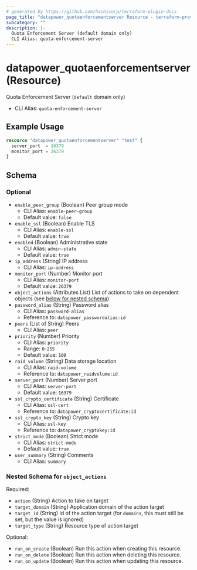 ```yaml
---
# generated by https://github.com/hashicorp/terraform-plugin-docs
page_title: "datapower_quotaenforcementserver Resource - terraform-provider-datapower"
subcategory: ""
description: |-
  Quota Enforcement Server (default domain only)
  CLI Alias: quota-enforcement-server
---
```


# datapower_quotaenforcementserver (Resource)

Quota Enforcement Server (`default` domain only)
  - CLI Alias: `quota-enforcement-server`

## Example Usage

```terraform
resource "datapower_quotaenforcementserver" "test" {
  server_port  = 16379
  monitor_port = 26379
}
```

<!-- schema generated by tfplugindocs -->
## Schema

### Optional

- `enable_peer_group` (Boolean) Peer group mode
  - CLI Alias: `enable-peer-group`
  - Default value: `false`
- `enable_ssl` (Boolean) Enable TLS
  - CLI Alias: `enable-ssl`
  - Default value: `true`
- `enabled` (Boolean) Administrative state
  - CLI Alias: `admin-state`
  - Default value: `true`
- `ip_address` (String) IP address
  - CLI Alias: `ip-address`
- `monitor_port` (Number) Monitor port
  - CLI Alias: `monitor-port`
  - Default value: `26379`
- `object_actions` (Attributes List) List of actions to take on dependent objects (see [below for nested schema](#nestedatt--object_actions))
- `password_alias` (String) Password alias
  - CLI Alias: `password-alias`
  - Reference to: `datapower_passwordalias:id`
- `peers` (List of String) Peers
  - CLI Alias: `peer`
- `priority` (Number) Priority
  - CLI Alias: `priority`
  - Range: `0`-`255`
  - Default value: `100`
- `raid_volume` (String) Data storage location
  - CLI Alias: `raid-volume`
  - Reference to: `datapower_raidvolume:id`
- `server_port` (Number) Server port
  - CLI Alias: `server-port`
  - Default value: `16379`
- `ssl_crypto_certificate` (String) Certificate
  - CLI Alias: `ssl-cert`
  - Reference to: `datapower_cryptocertificate:id`
- `ssl_crypto_key` (String) Crypto key
  - CLI Alias: `ssl-key`
  - Reference to: `datapower_cryptokey:id`
- `strict_mode` (Boolean) Strict mode
  - CLI Alias: `strict-mode`
  - Default value: `true`
- `user_summary` (String) Comments
  - CLI Alias: `summary`

<a id="nestedatt--object_actions"></a>
### Nested Schema for `object_actions`

Required:

- `action` (String) Action to take on target
- `target_domain` (String) Application domain of the action target
- `target_id` (String) Id of the action target (for `domains`, this must still be set, but the value is ignored)
- `target_type` (String) Resource type of action target

Optional:

- `run_on_create` (Boolean) Run this action when creating this resource.
- `run_on_delete` (Boolean) Run this action when deleting this resource.
- `run_on_update` (Boolean) Run this action when updating this resource.
